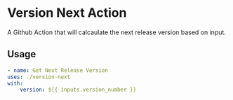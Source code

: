 # Version Next Action

A Github Action that will calcaulate the next release version based on input.

## Usage

```yml
- name: Get Next Release Version
uses: ./version-next
with:
    version: ${{ inputs.version_number }}
```
